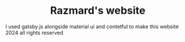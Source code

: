 
<h1 align="center">
 Razmard's website
</h1>

I used gatsby.js alongside material ui and contetful to make this website
2024 all rights reserved